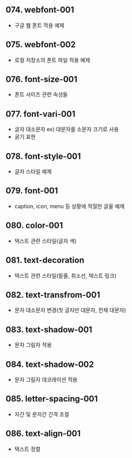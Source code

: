 ## 074. webfont-001
+ 구글 웹 폰트 적용 예제

## 075. webfont-002
+ 로컬 저장소의 폰트 파일 적용 예제

## 076. font-size-001
+ 폰트 사이즈 관련 속성들

## 077. font-vari-001
+ 글자 대소문자 ex) 대문자를 소문자 크기로 사용 
+ 굵기 표현

## 078. font-style-001
+ 글자 스타일 예제

## 079. font-001
+ caption, icon, menu 등 상황에 적절한 글꼴 예제

## 080. color-001
+ 텍스트 관련 스타일(글자 색)

## 081. text-decoration
+ 텍스트 관련 스타일(밑줄, 취소선, 텍스트 링크)

## 082. text-transfrom-001
+ 문자 대소문자 변경(첫 글자만 대문자, 전체 대문자)

## 083. text-shadow-001
+ 문자 그림자 적용

## 084. text-shadow-002
+ 문자 그림자 데코레이션 적용

## 085. letter-spacing-001
+ 자간 및 문자간 간격 조절

## 086. text-align-001
+ 텍스트 정렬